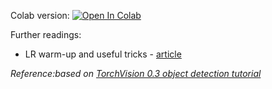 Colab version:
[![Open In Colab](https://colab.research.google.com/assets/colab-badge.svg)](https://colab.research.google.com/github/ml-mipt/ml-mipt/blob/advanced/week12_cnn_practice_detection/week12_object_detection_practice.ipynb)



Further readings:

* LR warm-up and useful tricks - [article](https://arxiv.org/abs/1812.01187)


_Reference:based on [TorchVision 0.3 object detection tutorial](https://pytorch.org/tutorials/intermediate/torchvision_tutorial.html)_
